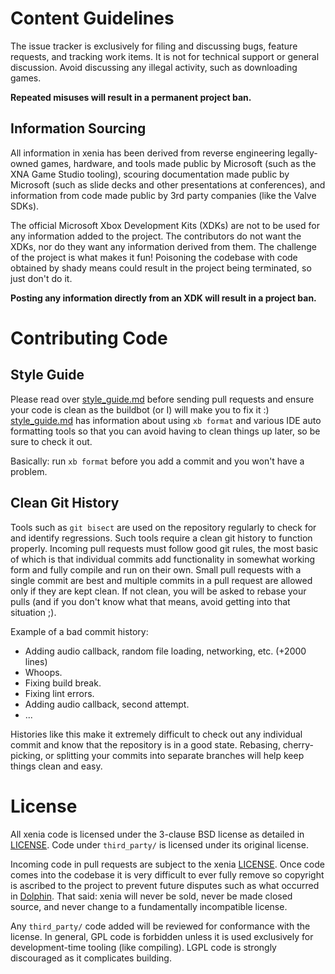# Content Guidelines

The issue tracker is exclusively for filing and discussing bugs, feature
requests, and tracking work items. It is not for technical support or general
discussion. Avoid discussing any illegal activity, such as downloading games.

**Repeated misuses will result in a permanent project ban.**

## Information Sourcing

All information in xenia has been derived from reverse engineering legally-owned
games, hardware, and tools made public by Microsoft (such as the XNA Game Studio
tooling), scouring documentation made public by Microsoft (such as slide decks
and other presentations at conferences), and information from code made public
by 3rd party companies (like the Valve SDKs).

The official Microsoft Xbox Development Kits (XDKs) are not to be used for any
information added to the project. The contributors do not want the XDKs, nor do
they want any information derived from them. The challenge of the project is
what makes it fun! Poisoning the codebase with code obtained by shady means
could result in the project being terminated, so just don't do it.

**Posting any information directly from an XDK will result in a project ban.**

# Contributing Code

## Style Guide

Please read over [style_guide.md](../docs/style_guide.md) before sending pull requests
and ensure your code is clean as the buildbot (or I) will make you to fix it :)
[style_guide.md](../docs/style_guide.md) has information about using `xb format` and
various IDE auto formatting tools so that you can avoid having to clean things
up later, so be sure to check it out.

Basically: run `xb format` before you add a commit and you won't have a problem.

## Clean Git History

Tools such as `git bisect` are used on the repository regularly to check for and
identify regressions. Such tools require a clean git history to function
properly. Incoming pull requests must follow good git rules, the most basic of
which is that individual commits add functionality in somewhat working form and
fully compile and run on their own. Small pull requests with a single commit are
best and multiple commits in a pull request are allowed only if they are
kept clean. If not clean, you will be asked to rebase your pulls (and if
you don't know what that means, avoid getting into that situation ;).

Example of a bad commit history:

* Adding audio callback, random file loading, networking, etc. (+2000 lines)
* Whoops.
* Fixing build break.
* Fixing lint errors.
* Adding audio callback, second attempt.
* ...

Histories like this make it extremely difficult to check out any individual
commit and know that the repository is in a good state. Rebasing,
cherry-picking, or splitting your commits into separate branches will help keep
things clean and easy.

# License

All xenia code is licensed under the 3-clause BSD license as detailed in
[LICENSE](../LICENSE). Code under `third_party/` is licensed under its original
license.

Incoming code in pull requests are subject to the xenia [LICENSE](../LICENSE).
Once code comes into the codebase it is very difficult to ever fully remove so
copyright is ascribed to the project to prevent future disputes such as what
occurred in [Dolphin](https://dolphin-emu.org/blog/2015/05/25/relicensing-dolphin/).
That said: xenia will never be sold, never be made closed source, and never
change to a fundamentally incompatible license.

Any `third_party/` code added will be reviewed for conformance with the license.
In general, GPL code is forbidden unless it is used exclusively for
development-time tooling (like compiling). LGPL code is strongly discouraged as
it complicates building.
